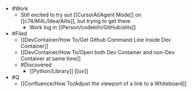 - #Work
	- Still excited to try out [[CursorAI/Agent Mode]] on [[c74/M4L/Idea/Alits]], but trying to get there.
		- Work log in [[Person/codekiln/GitHub/alits]]
- #Filed
	- [[DevContainer/How To/Get Github Command Line Inside Dev Container]]
	- [[DevContainer/How To/Open both Dev Container and non-Dev Container at same time]]
	- #Discovered
		- [[Python/Library]] [[uv]]
- #Q
	- [[Confluence/How To/Adjust the viewport of a link to a Whiteboard]]